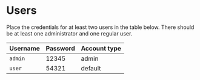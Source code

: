 # Users

Place the credentials for at least two users in the table below. There should be at least one administrator and one regular user.


| Username | Password | Account type |
|----------|----------|--------------|
| `admin`  | 12345    | admin        |
| `user`  | 54321    | default      |


